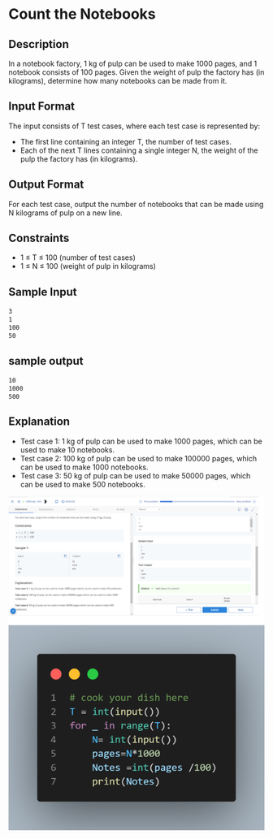 # Count the Notebooks

## Description

In a notebook factory, 1 kg of pulp can be used to make 1000 pages, and 1 notebook consists of 100 pages. Given the weight of pulp the factory has (in kilograms), determine how many notebooks can be made from it.

## Input Format

The input consists of T test cases, where each test case is represented by:
- The first line containing an integer T, the number of test cases.
- Each of the next T lines containing a single integer N, the weight of the pulp the factory has (in kilograms).

## Output Format

For each test case, output the number of notebooks that can be made using N kilograms of pulp on a new line.

## Constraints

- 1 ≤ T ≤ 100 (number of test cases)
- 1 ≤ N ≤ 100 (weight of pulp in kilograms)

## Sample Input
```
3
1
100
50
```

## sample output 
```
10
1000
500
```

## Explanation

- Test case 1: 1 kg of pulp can be used to make 1000 pages, which can be used to make 10 notebooks.
- Test case 2: 100 kg of pulp can be used to make 100000 pages, which can be used to make 1000 notebooks.
- Test case 3: 50 kg of pulp can be used to make 50000 pages, which can be used to make 500 notebooks.

![](Untitled.png)
![](code.png)
